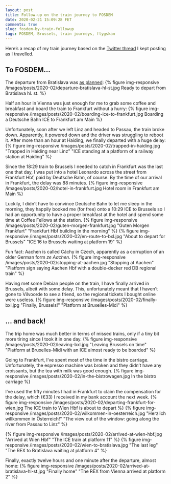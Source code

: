 ```yaml
---
layout: post
title: Follow-up on the train journey to FOSDEM
date: 2020-02-21 15:09:28 FET
comments: true
slug: fosdem-by-train-followup
tags: FOSDEM, Brussels, train journeys, flygskam
---
```


Here’s a recap of my train journey based on the [Twitter thread](https://threadreaderapp.com/thread/1222802145268899842.html)
I kept posting as I travelled.

## To FOSDEM…

The departure from Bratislava was [as planned](/2020/01/28/fosdem-by-train/):
{% figure img-responsive /images/posts/2020-02/departure-bratislava-hl-st.jpg Ready to depart from Bratislava hl. st. %}

Half an hour in Vienna was just enough for me to grab some coffee and breakfast and board the train to Frankfurt without a hurry:
{% figure img-responsive /images/posts/2020-02/boarding-ice-to-frankfurt.jpg Boarding a Deutsche Bahn ICE to Frankfurt am Main %}

Unfortunately, soon after we left Linz and headed to Passau, the train broke down. Apparently, it powered down and the driver was struggling to reboot it. After more than an hour at Haiding, we finally departed with a huge delay:
{% figure img-responsive /images/posts/2020-02/trapped-in-haiding.jpg "Trapped in Haiding near Linz" "ICE standing at a platform of a railway station at Haiding" %}

Since the 18:29 train to Brussels I needed to catch in Frankfurt was the last one that day, I was put into a hotel Leonardo across the street from Frankfurt Hbf, paid by Deutsche Bahn, of course. By the time of our arrival in Frankfurt, the delay was 88 minutes.
{% figure img-responsive /images/posts/2020-02/hotel-in-frankfurt.jpg Hotel room in Frankfurt am Main %}

Luckily, I didn’t have to convince Deutsche Bahn to let me sleep in the morning, they happily booked me (for free) onto a 10:29 ICE to Brussels so I had an opportunity to have a proper breakfast at the hotel and spend some time at Coffee Fellows at the station.
{% figure img-responsive /images/posts/2020-02/guten-morgen-frankfurt.jpg "Guten Morgen Frankfurt" "Frankfurt Hbf building in the morning" %}
{% figure img-responsive /images/posts/2020-02/en-route-to-bxl.jpg "About to depart for Brussels" "ICE 16 to Brussels waiting at platform 19" %}

Fun fact: Aachen is called Cáchy in Czech, apparently as a corruption of an older German form *ze Aachen*.
{% figure img-responsive /images/posts/2020-02/stopping-at-aachen.jpg "Stopping at Aachen" "Platform sign saying Aachen Hbf with a double-decker red DB regional train" %}

Having met some Debian people on the train, I have finally arrived in Brussels, albeit with some delay. This, unfortunately meant that I haven’t gone to Vilvoorde to see a friend, so the regional tickets I bought online were useless.
{% figure img-responsive /images/posts/2020-02/finally-bxl.jpg "Finally, Brussels!" "Platform at Bruxelles-Midi" %}

## … and back!

The trip home was much better in terms of missed trains, only if a tiny bit more tiring since I took it in one day.
{% figure img-responsive /images/posts/2020-02/leaving-bxl.jpg "Leaving Brussels on time" "Platform at Bruxelles-Midi with an ICE almost ready to be boarded" %}

Going to Frankfurt, I’ve spent most of the time in the bistro carriage. Unfortunately, the espresso machine was broken and they didn’t have any croissants, but the tea with milk was good enough.
{% figure img-responsive /images/posts/2020-02/in-the-bistrowagen.jpg In the bistro carriage %}

I’ve used the fifty minutes I had in Frankfurt to claim the compensation for the delay, which (€33) I received in my bank account the next week.
{% figure img-responsive /images/posts/2020-02/departing-frankfurt-for-wien.jpg The ICE train to Wien Hbf is about to depart %}
{% figure img-responsive /images/posts/2020-02/wilkommen-in-oesterreich.jpg "Herzlich willkommen in Österreich!" "The view out of the window: going along the river from Passau to Linz" %}

{% figure img-responsive /images/posts/2020-02/arrived-at-wien-hbf.jpg "Arrived at Wien Hbf" "The ICE train at platform 11" %}
{% figure img-responsive /images/posts/2020-02/wien-to-bratislava.jpg "The last leg" "The REX to Bratislava waiting at platform 4" %}

Finally, exactly twelve hours and one minute after the departure, almost home:
{% figure img-responsive /images/posts/2020-02/arrived-at-bratislava-hl-st.jpg "Finally home" "The REX from Vienna arrived at platform 2" %}
